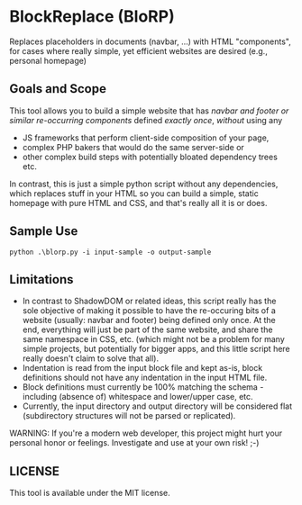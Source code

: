 # BlockReplace (BloRP)

Replaces placeholders in documents (navbar, ...) with HTML "components", for cases where really simple, yet efficient websites are desired (e.g., personal homepage)

## Goals and Scope
This tool allows you to build a simple website that has *navbar and footer or similar re-occurring components* defined *exactly once*, *without* using any

* JS frameworks that perform client-side composition of your page,
* complex PHP bakers that would do the same server-side or
* other complex build steps with potentially bloated dependency trees etc.

In contrast, this is just a simple python script without any dependencies, which replaces stuff in your HTML so you can build a simple, static homepage with pure HTML and CSS, and that's really all it is or does.

## Sample Use
```
python .\blorp.py -i input-sample -o output-sample
```

## Limitations
* In contrast to ShadowDOM or related ideas, this script really has the sole objective of making it possible to have the re-occuring bits of a website (usually: navbar and footer) being defined only once. At the end, everything will just be part of the same website, and share the same namespace in CSS, etc. (which might not be a problem for many simple projects, but potentially for bigger apps, and this little script here really doesn't claim to solve that all).
* Indentation is read from the input block file and kept as-is, block definitions should not have any indentation in the input HTML file.
* Block definitions must currently be 100% matching the schema - including (absence of) whitespace and lower/upper case, etc.
* Currently, the input directory and output directory will be considered flat (subdirectory structures will not be parsed or replicated).


WARNING: If you're a modern web developer, this project might hurt your personal honor or feelings. Investigate and use at your own risk! ;-)

## LICENSE
This tool is available under the MIT license.
